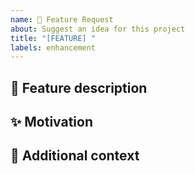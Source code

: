 ```yaml
---
name: 🚀 Feature Request
about: Suggest an idea for this project
title: "[FEATURE] "
labels: enhancement
---
```


## 🚀 Feature description

<!-- A clear and concise description of the feature you want to see. -->

## ✨ Motivation

<!-- Why is this feature important? What problem does it solve? -->

## 📝 Additional context

<!-- Add any other context or screenshots about the feature request here. --> 